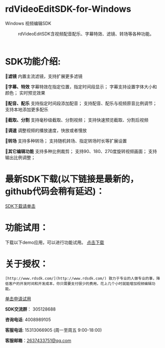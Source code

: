 # rdVideoEditSDK-for-Windows
Windows 视频编辑SDK

　　　rdVideoEditSDK含视频配音配乐、字幕特效、滤镜、转场等各种功能。
　　　
# SDK功能介绍: #


<b>滤镜</b> 内置主流滤镜，支持扩展更多滤镜

<b>字幕、特效</b> 字幕特效在指定位置，指定时间段显示； 字幕支持设置字体大小和颜色； 实时预览效果

<b>配音、配乐</b> 支持指定时间段添加配音； 支持配音、配乐与视频原音比例调节； 支持本地添加更多配乐

<b>截取、分割</b> 支持毫秒级截取、分割视频； 支持快速预览截取、分割后视频

<b>调速</b> 调整视频的播放速度，快放或者慢放

<b>转场</b> 支持多种转场； 支持随机转场、指定转场时长等扩展设置

<b>其它编辑功能</b> 支持多种比例裁剪； 支持90、180、270度旋转视频画面；  支持输出比例调整； 


# 最新SDK下载(以下链接是最新的，github代码会稍有延迟)： #

[SDK下载请单击](https://codeload.github.com/rdsdk/rdVideoEditSDK-for-Windows/zip/master)

# 功能试用： #

下载以下demo应用，可以进行功能试用。 [点击下载](https://codeload.github.com/rdsdk/rdVideoEditSDK-for-Windows/zip/master)

# 关于授权： #
    [http://www.rdsdk.com/](http://www.rdsdk.com/) 致力于专业的人做专业的事，降低客户的开发时间和开发成本，你只需要支付很少的费用，花上几个小时就能增加视频编辑功能。


[单击申请试用](http://www.rdsdk.com/home/business/registers)


**SDK交流群**： 305128688

**咨询电话**: 4008989105

**客服电话**: 15313066905 (周一至周五 9:00-18:00)

**客服邮箱**：2637433751@qq.com